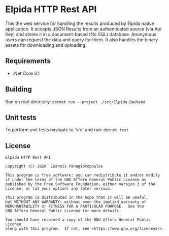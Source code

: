 # Elpida HTTP Rest API

This the web service for handling the results produced by Elpida native application. 
It accepts JSON Results from an authenticated source (via Api Key) and stores it in a document-based (No SQL) 
database. Anonymous users can request the data and query for them. It also handles the binary assets for downloading
and uploading.

## Requirements
* .Net Core 3.1

## Building
Run on root directory:
`dotnet run --project ./src/Elpida.Backend`

## Unit tests
To perform unit tests navigate to 'src' and run:
`dotnet test`

## License

    Elpida HTTP Rest API
    
    Copyright (C) 2020  Ioannis Panagiotopoulos

    This program is free software: you can redistribute it and/or modify
    it under the terms of the GNU Affero General Public License as
    published by the Free Software Foundation, either version 3 of the
    License, or (at your option) any later version.

    This program is distributed in the hope that it will be useful,
    but WITHOUT ANY WARRANTY; without even the implied warranty of
    MERCHANTABILITY or FITNESS FOR A PARTICULAR PURPOSE.  See the
    GNU Affero General Public License for more details.

    You should have received a copy of the GNU Affero General Public License
    along with this program.  If not, see <https://www.gnu.org/licenses/>.